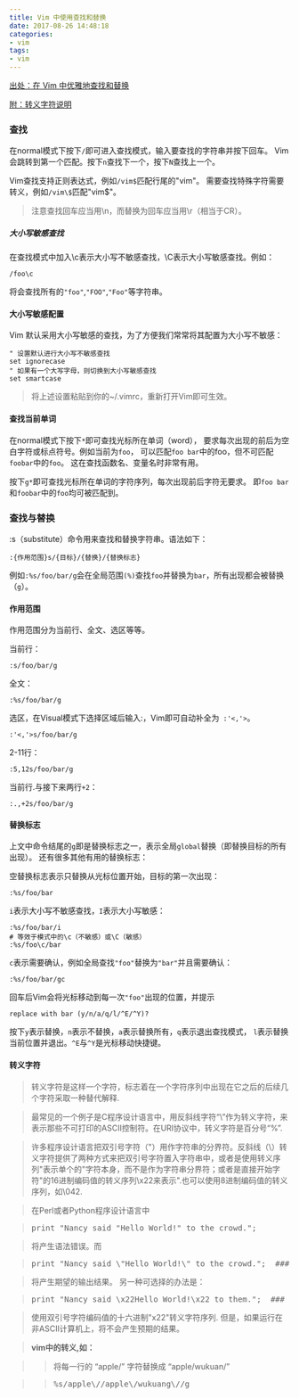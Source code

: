 ```yaml
---
title: Vim 中使用查找和替换
date: 2017-08-26 14:48:18
categories:
- vim
tags:
- vim
---
```


<!--# Vim 中使用查找和替换-->

[出处：在 Vim 中优雅地查找和替换](http://harttle.com/2016/08/08/vim-search-in-file.html)

[附：转义字符说明](#转义字符)

### 查找

在normal模式下按下`/`即可进入查找模式，输入要查找的字符串并按下回车。 Vim会跳转到第一个匹配。按下`n`查找下一个，按下`N`查找上一个。

Vim查找支持正则表达式，例如`/vim$`匹配行尾的"vim"。 需要查找特殊字符需要转义，例如`/vim\$`匹配"vim$"。

<!-- more -->

> 注意查找回车应当用\n，而替换为回车应当用\r（相当于CR）。

##### 大小写敏感查找
在查找模式中加入\c表示大小写不敏感查找，\C表示大小写敏感查找。例如：

`/foo\c`

将会查找所有的`"foo"`,`"FOO"`,`"Foo"`等字符串。

#### 大小写敏感配置
Vim 默认采用大小写敏感的查找，为了方便我们常常将其配置为大小写不敏感：

```
" 设置默认进行大小写不敏感查找
set ignorecase
" 如果有一个大写字母，则切换到大小写敏感查找
set smartcase 
```

> 将上述设置粘贴到你的~/.vimrc，重新打开Vim即可生效。

#### 查找当前单词
在normal模式下按下`*`即可查找光标所在单词（word）， 要求每次出现的前后为空白字符或标点符号。例如当前为`foo`， 可以匹配`foo bar`中的foo，但不可匹配`foobar`中的`foo`。 这在查找函数名、变量名时非常有用。

按下`g*`即可查找光标所在单词的字符序列，每次出现前后字符无要求。 即`foo bar`和`foobar`中的`foo`均可被匹配到。

### 查找与替换

:s（substitute）命令用来查找和替换字符串。语法如下：

	:{作用范围}s/{目标}/{替换}/{替换标志}
	
例如`:%s/foo/bar/g`会在全局范围`(%)`查找`foo`并替换为`bar`，所有出现都会被替换（`g`）。

#### 作用范围

作用范围分为当前行、全文、选区等等。

当前行：

	:s/foo/bar/g
全文：

	:%s/foo/bar/g
选区，在Visual模式下选择区域后输入:，Vim即可自动补全为` :'<,'>`。

	:'<,'>s/foo/bar/g
2-11行：

	:5,12s/foo/bar/g
当前行.与接下来两行`+2`：

	:.,+2s/foo/bar/g
	
#### 替换标志

上文中命令结尾的`g`即是替换标志之一，表示全局`global`替换（即替换目标的所有出现）。 还有很多其他有用的替换标志：

空替换标志表示只替换从光标位置开始，目标的第一次出现：

	:%s/foo/bar
`i`表示大小写不敏感查找，`I`表示大小写敏感：

```
:%s/foo/bar/i
# 等效于模式中的\c（不敏感）或\C（敏感）
:%s/foo\c/bar
```
`c`表示需要确认，例如全局查找`"foo"`替换为`"bar"`并且需要确认：

	:%s/foo/bar/gc
回车后Vim会将光标移动到每一次`"foo"`出现的位置，并提示

	replace with bar (y/n/a/q/l/^E/^Y)?
按下`y`表示替换，`n`表示不替换，`a`表示替换所有，`q`表示退出查找模式， `l`表示替换当前位置并退出。`^E`与`^Y`是光标移动快捷键。


#### 转义字符

> 转义字符是这样一个字符，标志着在一个字符序列中出现在它之后的后续几个字符采取一种替代解释.

> 最常见的一个例子是C程序设计语言中，用反斜线字符“\”作为转义字符，来表示那些不可打印的ASCII控制符。在URI协议中，转义字符是百分号“%”.

> 许多程序设计语言把双引号字符（"）用作字符串的分界符。反斜线（\）转义字符提供了两种方式来把双引号字符置入字符串中，或者是使用转义序列\"表示单个的"字符本身，而不是作为字符串分界符；或者是直接开始字符"的16进制编码值的转义序列\x22来表示".也可以使用8进制编码值的转义序列，如\042.

> 在Perl或者Python程序设计语言中

> <pre>print "Nancy said "Hello World!" to the crowd.";</pre>

> 将产生语法错误。而

> <pre>print "Nancy said \"Hello World!\" to the crowd.";  ### example of \"</pre>

> 将产生期望的输出结果。 另一种可选择的办法是：

> <pre>print "Nancy said \x22Hello World!\x22 to them.";  ### example of \x22</pre>

> 使用双引号字符编码值的十六进制"x22"转义字符序列. 但是，如果运行在非ASCII计算机上，将不会产生预期的结果。


> **vim中的转义,如：** 

>> 将每一行的 “apple/” 字符替换成 “apple/wukuan/”

>> <pre>%s/apple\//apple\/wukuang\//g</pre>
